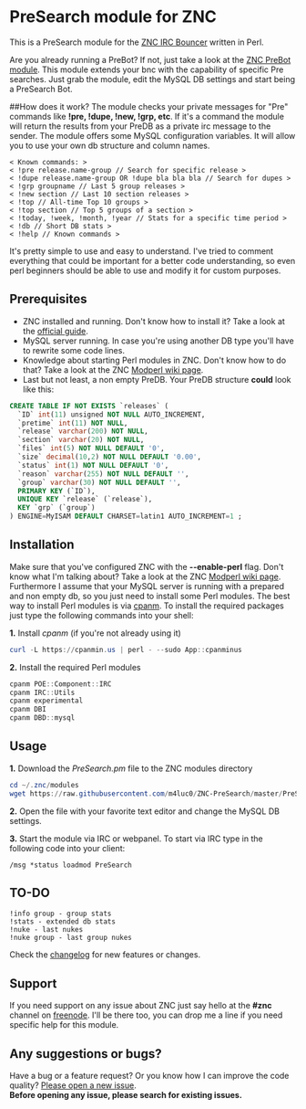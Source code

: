 # PreSearch module for ZNC
This is a PreSearch module for the [ZNC IRC Bouncer](http://znc.in/) written in Perl.

Are you already running a PreBot? If not, just take a look at the [ZNC PreBot module](https://github.com/m4luc0/ZNC-PreBot/). This module extends your bnc with the capability of specific Pre searches. Just grab the module, edit the MySQL DB settings and start being a PreSearch Bot.

##How does it work?
The module checks your private messages for "Pre" commands like **!pre, !dupe, !new, !grp, etc**. If it's a command the module will return the results from your PreDB as a private irc message to the sender. The module offers some MySQL configuration variables. It will allow you to use your own db structure and column names.

```
< Known commands: >
< !pre release.name-group // Search for specific release >
< !dupe release.name-group OR !dupe bla bla bla // Search for dupes >
< !grp groupname // Last 5 group releases >
< !new section // Last 10 section releases >
< !top // All-time Top 10 groups >
< !top section // Top 5 groups of a section >
< !today, !week, !month, !year // Stats for a specific time period >
< !db // Short DB stats >
< !help // Known commands >
```

It's pretty simple to use and easy to understand.
I've tried to comment everything that could be important for a better code understanding,
so even perl beginners should be able to use and modify it for custom purposes.

## Prerequisites

* ZNC installed and running. Don't know how to install it? Take a look at the [official guide](http://wiki.znc.in/Installation).
* MySQL server running. In case you're using another DB type you'll have to rewrite some code lines.
* Knowledge about starting Perl modules in ZNC. Don't know how to do that? Take a look at the ZNC [Modperl wiki page](http://wiki.znc.in/Modperl).
* Last but not least, a non empty PreDB. Your PreDB structure **could** look like this:

```sql
CREATE TABLE IF NOT EXISTS `releases` (
  `ID` int(11) unsigned NOT NULL AUTO_INCREMENT,
  `pretime` int(11) NOT NULL,
  `release` varchar(200) NOT NULL,
  `section` varchar(20) NOT NULL,
  `files` int(5) NOT NULL DEFAULT '0',
  `size` decimal(10,2) NOT NULL DEFAULT '0.00',
  `status` int(1) NOT NULL DEFAULT '0',
  `reason` varchar(255) NOT NULL DEFAULT '',
  `group` varchar(30) NOT NULL DEFAULT '',
  PRIMARY KEY (`ID`),
  UNIQUE KEY `release` (`release`),
  KEY `grp` (`group`)
) ENGINE=MyISAM DEFAULT CHARSET=latin1 AUTO_INCREMENT=1 ;
```

## Installation
Make sure that you've configured ZNC with the **--enable-perl** flag. Don't know what I'm talking about? Take a look at the ZNC [Modperl wiki page](http://wiki.znc.in/Modperl). Furthermore I assume that your MySQL server is running with a prepared and non empty db, so you just need to install some Perl modules. The best way to install Perl modules is via [cpanm](https://metacpan.org/pod/App::cpanminus). To install the required packages just type the following commands into your shell:

**1.** Install _cpanm_ (if you're not already using it)
```powershell
curl -L https://cpanmin.us | perl - --sudo App::cpanminus
```

**2.** Install the required Perl modules
```powershell
cpanm POE::Component::IRC
cpanm IRC::Utils
cpanm experimental
cpanm DBI
cpanm DBD::mysql
```

## Usage

**1.** Download the *PreSearch.pm* file to the ZNC modules directory
```powershell
cd ~/.znc/modules
wget https://raw.githubusercontent.com/m4luc0/ZNC-PreSearch/master/PreSearch.pm
```
**2.** Open the file with your favorite text editor and change the MySQL DB settings.

**3.** Start the module via IRC or webpanel. To start via IRC type in the following code into your client:
```
/msg *status loadmod PreSearch
```

## TO-DO
```
!info group - group stats
!stats - extended db stats
!nuke - last nukes
!nuke group - last group nukes

```
Check the [changelog](https://github.com/m4luc0/ZNC-PreSearch/blob/master/CHANGELOG.md) for new features or changes.

## Support
If you need support on any issue about ZNC just say hello at the **#znc** channel on [freenode](https://webchat.freenode.net/). I'll be there too, you can drop me a line if you need specific help for this module.

## Any suggestions or bugs?
Have a bug or a feature request? Or you know how I can improve the code quality?
[Please open a new issue](https://github.com/m4luc0/ZNC-PreSearch/issues).  
__Before opening any issue, please search for existing issues.__
